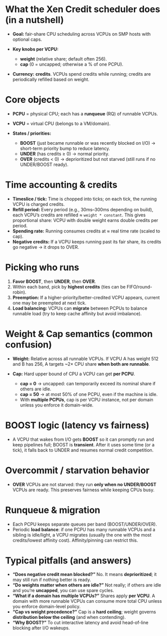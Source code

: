 
# What the Xen Credit scheduler does (in a nutshell)

* **Goal:** fair-share CPU scheduling across VCPUs on SMP hosts with optional caps.
* **Key knobs per VCPU:**

  * **weight** (relative share; default often 256).
  * **cap** (0 = uncapped; otherwise a % of one PCPU).
* **Currency:** **credits**. VCPUs spend credits while running; credits are periodically refilled based on weight.

# Core objects

* **PCPU** = physical CPU; each has a **runqueue** (RQ) of runnable VCPUs.
* **VCPU** = virtual CPU (belongs to a VM/domain).
* **States / priorities:**

  * **BOOST** (just became runnable or was recently blocked on I/O) → short-term priority bump to reduce latency.
  * **UNDER** (has credits ≥ 0) → normal priority.
  * **OVER** (credits < 0) → deprioritized but not starved (still runs if no UNDER/BOOST ready).

# Time accounting & credits

* **Timeslice / tick:** Time is chopped into ticks; on each tick, the running VCPU is charged credits.
* **Refill period:** Every period (e.g., 30ms–300ms depending on build), each VCPU’s credits are refilled ≈ `weight * constant`. This gives proportional share: VCPU with double weight earns double credits per period.
* **Spending rate:** Running consumes credits at ≈ real time rate (scaled to cap).
* **Negative credits:** If a VCPU keeps running past its fair share, its credits go negative → it drops to OVER.

# Picking who runs

1. **Favor BOOST**, then **UNDER**, then **OVER**.
2. Within each band, pick by **highest credits** (ties can be FIFO/round-robin).
3. **Preemption:** If a higher-priority/better-credited VCPU appears, current one may be preempted at next tick.
4. **Load balancing:** VCPUs can **migrate** between PCPUs to balance runnable load (try to keep cache affinity but avoid imbalance).

# Weight & Cap semantics (common confusion)

* **Weight:** Relative across all runnable VCPUs. If VCPU A has weight 512 and B has 256, A targets \~2× CPU share **when both are runnable**.
* **Cap:** Hard upper bound of CPU a VCPU can get **per PCPU**.

  * **cap = 0** → uncapped: can temporarily exceed its nominal share if others are idle.
  * **cap = 50** → at most 50% of one PCPU, even if the machine is idle.
  * With **multiple PCPUs**, cap is per VCPU instance, not per domain unless you enforce it domain-wide.

# BOOST logic (latency vs fairness)

* A VCPU that wakes from I/O gets **BOOST** so it can promptly run and keep pipelines full; BOOST is **transient**. After it uses some time (or a tick), it falls back to UNDER and resumes normal credit competition.

# Overcommit / starvation behavior

* **OVER** VCPUs are not starved: they run **only when no UNDER/BOOST** VCPUs are ready. This preserves fairness while keeping CPUs busy.

# Runqueue & migration

* Each PCPU keeps separate queues per band (BOOST/UNDER/OVER).
* Periodic **load balance**: if one PCPU has many runnable VCPUs and a sibling is idle/light, a VCPU migrates (usually the one with the most credits/lowest affinity cost). Affinity/pinning can restrict this.

# Typical pitfalls (and answers)

* **“Does negative credit mean blocked?”** No. It means **deprioritized**; it may still run if nothing better is ready.
* **“Do weights matter when others are idle?”** Not really; if others are idle and you’re **uncapped**, you can use spare cycles.
* **“What if a domain has multiple VCPUs?”** Shares apply **per VCPU**. A domain with more runnable VCPUs can consume more total CPU unless you enforce domain-level policy.
* **“Cap vs weight precedence?”** Cap is a **hard ceiling**; weight governs **distribution below the ceiling** (and when contending).
* **“Why BOOST?”** To cut interactive latency and avoid head-of-line blocking after I/O wakeups.




